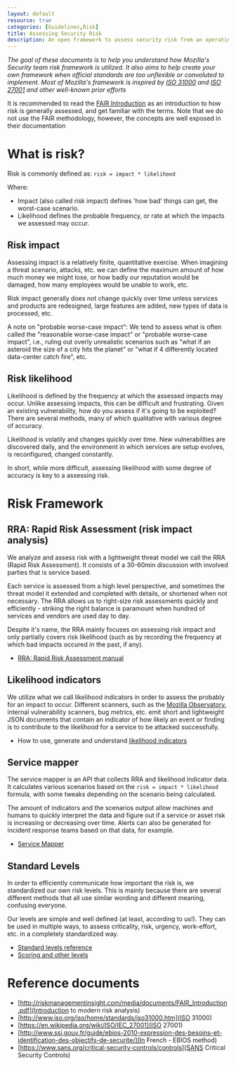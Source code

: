 ```yaml
---
layout: default
resource: true
categories: [Guidelines,Risk]
title: Assessing Security Risk
description: An open framework to assess security risk from an operational perspective
---
```


*The goal of these documents is to help you understand how Mozilla's Security team risk framework is utilized. It also
aims to help create your own framework when official standards are too unflexible or convoluted to implement. Most of
Mozilla's framework is inspired by [ISO 31000](http://www.iso.org/iso/home/standards/iso31000.htm) and [ISO
27001](https://en.wikipedia.org/wiki/ISO/IEC_27001) and other well-known prior efforts*

It is recommended to read the [FAIR Introduction](https://web.archive.org/web/20141118061526/http://www.riskmanagementinsight.com/media/docs/FAIR_introduction.pdf)
as an introduction to how risk is generally assessed, and get familiar with the terms. Note that we do not use the FAIR
methodology, however, the concepts are well exposed in their documentation 

# What is risk?
Risk is commonly defined as: `risk = impact * likelihood`

Where:
 - Impact (also called risk impact) defines 'how bad' things can get, the worst-case scenario.
 - Likelihood defines the probable frequency, or rate at which the impacts we assessed may occur.

## Risk impact
Assessing impact is a relatively finite, quantitative exercise. When imagining a threat scenario, attacks, etc. we can
define the maximum amount of how much money we might lose, or how badly our reputation would be damaged, how many
employees would be unable to work, etc.

Risk impact generally does not change quickly over time unless services and products are redesigned, large features are
added, new types of data is processed, etc.

A note on "probable worse-case impact":
We tend to assess what is often called the "reasonable worse-case impact" or "probable worse-case impact", i.e., ruling
out overly unrealistic scenarios such as "what if an asteroid the size of a city hits the planet" or "what if 4
differently located data-center catch fire", etc.

## Risk likelihood
Likelihood is defined by the frequency at which the assessed impacts may occur. Unlike assessing impacts, this can be
difficult and frustrating. Given an existing vulnerability, how do you assess if it's going to be exploited? There are
several methods, many of which qualitative with various degree of accuracy.

Likelihood is volatily and changes quickly over time. New vulnerabilities are discovered daily, and the environment in
which services are setup evolves, is reconfigured, changed constantly.

In short, while more difficult, assessing likelihood with some degree of accuracy is key to a assessing risk.

# Risk Framework

## RRA: Rapid Risk Assessment (risk impact analysis)

We analyze and assess risk with a lightweight threat model we call the RRA (Rapid Risk Assessment). It consists of a
30-60min discussion with involved parties that is service based.

Each service is assessed from a high level perspective, and sometimes the threat model it extended and completed with
details, or shortened when not necessary.  The RRA allows us to right-size risk assessments quickly and efficiently -
striking the right balance is paramount when hundred of services and vendors are used day to day.

Despite it's name, the RRA mainly focuses on assessing risk impact and only partially covers risk likelihood (such as by
recording the frequency at which bad impacts occured in the past, if any).

- [RRA: Rapid Risk Assessment manual](risk/rapid_risk_assessment)

## Likelihood indicators

We utilize what we call likelihood indicators in order to assess the probably for an impact to occur.
Different scanners, such as the [Mozilla Observatory](https://observatory.mozilla.org), internal vulnerability scanners,
bug metrics, etc. emit short and lightweight JSON documents that contain an indicator of how likely an event or finding
is to contribute to the likelihood for a service to be attacked successfully.

- How to use, generate and understand [likelihood indicators](risk/likelihood_indicators)

## Service mapper

The service mapper is an API that collects RRA and likelihood indicator data. It calculates various scenarios based on
the `risk = impact * likelihood` formula, with some tweaks depending on the scenario being calculated.

The amount of indicators and the scenarios output allow machines and humans to quickly interpret the data and figure out
if a service or asset risk is increasing or decreasing over time. Alerts can also be generated for incident response
teams based on that data, for example.

- [Service Mapper](https://github.com/mozilla/service-map)

## Standard Levels

In order to efficiently communicate how important the risk is, we standardized our own risk levels. This is mainly
because there are several different methods that all use similar wording and different meaning, confusing everyone.

Our levels are simple and well defined (at least, according to us!). They can be used in multiple ways, to assess
criticality, risk, urgency, work-effort, etc. in a completely standardized way.

- [Standard levels reference](risk/standard_levels)
- [Scoring and other levels](risk/scoring_and_other_levels)


# Reference documents

- [http://riskmanagementinsight.com/media/documents/FAIR_Introduction.pdf](Introduction to modern risk analysis)
- [http://www.iso.org/iso/home/standards/iso31000.htm](ISO 31000)
- [https://en.wikipedia.org/wiki/ISO/IEC_27001](ISO 27001)
- [http://www.ssi.gouv.fr/guide/ebios-2010-expression-des-besoins-et-identification-des-objectifs-de-securite/](In
  French - EBIOS method)
- [https://www.sans.org/critical-security-controls/controls](SANS Critical Security Controls)
